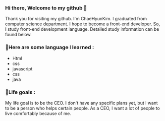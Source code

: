 ### Hi there, Welcome to my github 👋
Thank you for visiting my github. I'm ChaeHyunKim. I graduated from computer science department.
I hope to become a front-end developer. So, I study front-end development language.
Detailed study information can be found below.

### 📕Here are some language I learned :

- Html
- css
- javascript
- css
- java

### 🌟Life goals : 
My life goal is to be the CEO.
I don't have any specific plans yet, but I want to be a person who helps certain people. As a CEO, I want a lot of people to live comfortably because of me.





